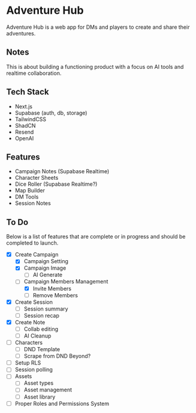 # Adventure Hub

Adventure Hub is a web app for DMs and players to create and share their adventures.

## Notes

This is about building a functioning product with a focus on AI tools and realtime collaboration.

## Tech Stack

- Next.js
- Supabase (auth, db, storage)
- TailwindCSS
- ShadCN
- Resend
- OpenAI

## Features

- Campaign Notes (Supabase Realtime)
- Character Sheets
- Dice Roller (Supabase Realtime?)
- Map Builder
- DM Tools
- Session Notes

## To Do

Below is a list of features that are complete or in progress and should be completed to launch.

- [x] Create Campaign
  - [x] Campaign Setting
  - [x] Campaign Image
    - [ ] AI Generate
  - [ ] Campaign Members Management
    - [x] Invite Members
    - [ ] Remove Members
- [x] Create Session
  - [ ] Session summary
  - [ ] Session recap
- [x] Create Note
  - [ ] Collab editing
  - [ ] AI Cleanup
- [ ] Characters
  - [ ] DND Template
  - [ ] Scrape from DND Beyond?
- [ ] Setup RLS
- [ ] Session polling
- [ ] Assets
  - [ ] Asset types
  - [ ] Asset management
  - [ ] Asset library
- [ ] Proper Roles and Permissions System